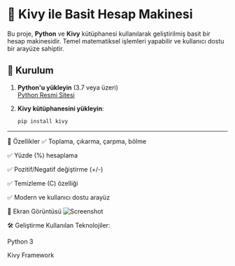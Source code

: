 # 🧮 Kivy ile Basit Hesap Makinesi

Bu proje, **Python** ve **Kivy** kütüphanesi kullanılarak geliştirilmiş basit bir hesap makinesidir. Temel matematiksel işlemleri yapabilir ve kullanıcı dostu bir arayüze sahiptir.

## 🚀 Kurulum

1. **Python'u yükleyin** (3.7 veya üzeri)  
   [Python Resmi Sitesi](https://www.python.org/downloads/)

2. **Kivy kütüphanesini yükleyin**:
   ```bash
   pip install kivy

-----------------------------------------

🎨 Özellikler
✅ Toplama, çıkarma, çarpma, bölme

✅ Yüzde (%) hesaplama

✅ Pozitif/Negatif değiştirme (+/-)

✅ Temizleme (C) özelliği

✅ Modern ve kullanıcı dostu arayüz

📸 Ekran Görüntüsü
![Screenshot](https://imgur.com/a/g296HVD)

🛠 Geliştirme
Kullanılan Teknolojiler:

Python 3

Kivy Framework
